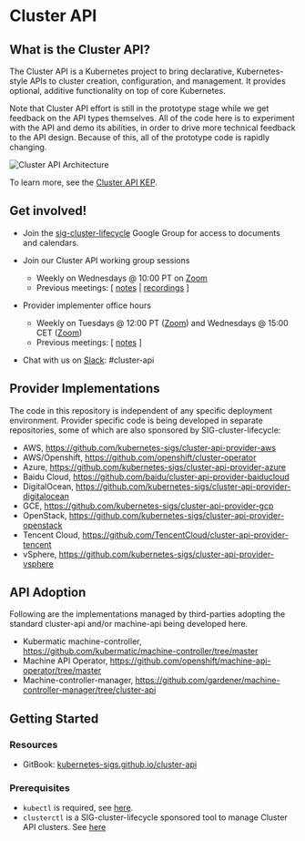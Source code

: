 # Cluster API
## What is the Cluster API?

The Cluster API is a Kubernetes project to bring declarative, Kubernetes-style
APIs to cluster creation, configuration, and management. It provides optional,
additive functionality on top of core Kubernetes.

Note that Cluster API effort is still in the prototype stage while we get
feedback on the API types themselves. All of the code here is to experiment with
the API and demo its abilities, in order to drive more technical feedback to the
API design. Because of this, all of the prototype code is rapidly changing.

![Cluster API Architecture](architecture.png "Cluster API Architecture")

To learn more, see the [Cluster API KEP][cluster-api-kep].

## Get involved!

* Join the [sig-cluster-lifecycle](https://groups.google.com/forum/#!forum/kubernetes-sig-cluster-lifecycle)
Google Group for access to documents and calendars.

* Join our Cluster API working group sessions
  * Weekly on Wednesdays @ 10:00 PT on [Zoom][zoomMeeting]
  * Previous meetings: \[ [notes][notes] | [recordings][recordings] \]

* Provider implementer office hours
  * Weekly on Tuesdays @ 12:00 PT ([Zoom][providerZoomMeetingTues]) and Wednesdays @ 15:00 CET ([Zoom][providerZoomMeetingWed])
  * Previous meetings: \[ [notes][implementerNotes] \]

* Chat with us on [Slack](http://slack.k8s.io/): #cluster-api

## Provider Implementations

The code in this repository is independent of any specific deployment environment.
Provider specific code is being developed in separate repositories, some of which
are also sponsored by SIG-cluster-lifecycle:

  * AWS, https://github.com/kubernetes-sigs/cluster-api-provider-aws
  * AWS/Openshift, https://github.com/openshift/cluster-operator
  * Azure, https://github.com/kubernetes-sigs/cluster-api-provider-azure
  * Baidu Cloud, https://github.com/baidu/cluster-api-provider-baiducloud
  * DigitalOcean, https://github.com/kubernetes-sigs/cluster-api-provider-digitalocean
  * GCE, https://github.com/kubernetes-sigs/cluster-api-provider-gcp
  * OpenStack, https://github.com/kubernetes-sigs/cluster-api-provider-openstack
  * Tencent Cloud, https://github.com/TencentCloud/cluster-api-provider-tencent
  * vSphere, https://github.com/kubernetes-sigs/cluster-api-provider-vsphere

## API Adoption

Following are the implementations managed by third-parties adopting the standard cluster-api and/or machine-api being developed here.

  * Kubermatic machine-controller, https://github.com/kubermatic/machine-controller/tree/master
  * Machine API Operator, https://github.com/openshift/machine-api-operator/tree/master
  * Machine-controller-manager, https://github.com/gardener/machine-controller-manager/tree/cluster-api

## Getting Started

### Resources

* GitBook: [kubernetes-sigs.github.io/cluster-api](https://kubernetes-sigs.github.io/cluster-api)

### Prerequisites
* `kubectl` is required, see [here](http://kubernetes.io/docs/user-guide/prereqs/).
* `clusterctl` is a SIG-cluster-lifecycle sponsored tool to manage Cluster API clusters. See [here](cmd/clusterctl)

[cluster-api-kep]: https://github.com/kubernetes/enhancements/blob/master/keps/sig-cluster-lifecycle/0003-cluster-api.md
[notes]: https://docs.google.com/document/d/1Ys-DOR5UsgbMEeciuG0HOgDQc8kZsaWIWJeKJ1-UfbY/edit
[recordings]: https://www.youtube.com/playlist?list=PL69nYSiGNLP29D0nYgAGWt1ZFqS9Z7lw4
[zoomMeeting]: https://zoom.us/j/861487554
[implementerNotes]: https://docs.google.com/document/d/1IZ2-AZhe4r3CYiJuttyciS7bGZTTx4iMppcA8_Pr3xE/edit
[providerZoomMeetingTues]: https://zoom.us/j/140808484
[providerZoomMeetingWed]: https://zoom.us/j/424743530
